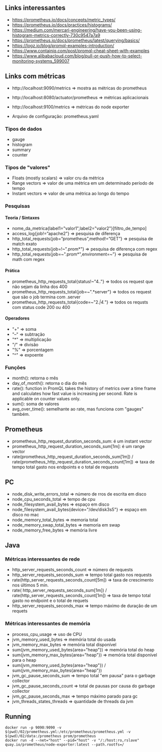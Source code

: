 ## Links interessantes

- https://prometheus.io/docs/concepts/metric_types/
- https://prometheus.io/docs/practices/histograms/
- https://medium.com/mercari-engineering/have-you-been-using-histogram-metrics-correctly-730c9547a7a9
- https://prometheus.io/docs/prometheus/latest/querying/basics/
- https://logz.io/blog/promql-examples-introduction/
- https://www.containiq.com/post/promql-cheat-sheet-with-examples
- https://www.alibabacloud.com/blog/pull-or-push-how-to-select-monitoring-systems_599007

## Links com métricas

- http://localhost:9090/metrics => mostra as métricas do prometheus
- http://localhost:8080/actuator/prometheus => métricas aplicacionais
- http://localhost:9100/metrics => métricas do node exporter

- Arquivo de configuração: prometheus.yaml



### Tipos de dados

- gauge
- histogram
- summary
- counter

### Tipos de "valores" 
- Floats (mostly scalars) => valor cru da métrica
- Range vectors => valor de uma métrica em um determinado período de tempo
- Instant vectors => valor de uma métrica ao longo do tempo
### Pesquisas

#### Teoria / Sintaxes
- nome_da_metrica{label1="valor1",label2="valor2"}[filtro_de_tempo] 
- access_log{job!=”apache2”} => pesquisa de diferença
- http_total_requests{job=”prometheus”,method!=”GET”} => pesquisa de match exato
- http_total_requests{job=!~".prom*"} => pesquisa de diferença com regex
- http_total_requests{job=~".prom*",environment=~”} => pesquisa de math com regex

#### Prática
- prometheus_http_requests_total{status!~"4.."} => todos os request que não sejam da linha dos 400
- prometheus_http_requests_total{job=~".*server"} => todos os request que são o job termina com .server
- prometheus_http_requests_total{code=~"2.*|4.*"} => todos os requsts com status code 200 ou 400

#### Operadores
- "+" => soma
- "–" => subtração
- "*" => multiplicação
- "/" => divisão
- "%" => porcentagem
- "^" => expoente

### Funções
- month(): retorna o mês
- day_of_month(): retorna o dia do mês
- rate():  function in PromQL takes the history of metrics over a time frame and calculates how fast value is increasing per second. Rate is applicable on counter values only. 
- sum(): soma de valores
- avg_over_time(): semelhante ao rate, mas funciona com "gauges" também.

## Prometheus
- prometheus_http_request_duration_seconds_sum: é um instant vector
- prometheus_http_request_duration_seconds_sum[1m]: é um range vector
- rate(prometheus_http_request_duration_seconds_sum[1m]) / rate(prometheus_http_request_duration_seconds_count[1m]) => taxa de tempo total gasto nos endpoints e o total de requests
## PC
- node_disk_write_errors_total => número de rros de escrita em disco
- node_cpu_seconds_total => tempo de cpu
- node_filesystem_avail_bytes => espaço em disco
- node_filesystem_avail_bytes{device="/dev/disk3s5"} => espaço em disco no mac
- node_memory_total_bytes => memoria total
- node_memory_swap_total_bytes => memoria em swap
- node_memory_free_bytes => memória livre
## Java
### Métricas interessantes de rede
- http_server_requests_seconds_count => número de requests 
- http_server_requests_seconds_sum => tempo total gasto nos requests 
- rate(http_server_requests_seconds_count[5m]) => taxa de crescimento nos últimos 5 min.
- rate( http_server_requests_seconds_sum[1m]) / rate(http_server_requests_seconds_count[1m]) => taxa de tempo total gasto no endpoint e o total de requets
- http_server_requests_seconds_max => tempo máximo de duração de um requets


### Métricas interessantes de memória
- process_cpu_usage => uso de CPU
- jvm_memory_used_bytes => memória total do usada
- jvm_memory_max_bytes => memória total disponível
- sum(jvm_memory_used_bytes{area="heap"}) => memória total do heap
- sum(jvm_memory_max_bytes{area="heap"}) => memória total disponível para o heap
- sum(jvm_memory_used_bytes{area="heap"}) / sum(jvm_memory_max_bytes{area="heap"})
- jvm_gc_pause_seconds_sum => tempo total "em pausa" para o garbage collector
- jvm_gc_pause_seconds_count => total de pausas por causa do garbage collector
- jvm_gc_pause_seconds_max => tempo máximo parado para gc
- jvm_threads_states_threads => quantidade de threads da jvm

## Running
```
docker run -p 9090:9090 -v $(pwd)/02/prometheus.yml:/etc/prometheus/prometheus.yml -v $(pwd)/02/data:/prometheus prom/prometheus
docker run -d --net="host" --pid="host" -v "/:/host:ro,rslave" quay.io/prometheus/node-exporter:latest --path.rootfs=/
```
